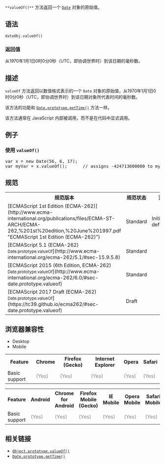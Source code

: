 `**valueOf()**` 方法返回一个 [`Date`](/zh-CN/docs/Web/JavaScript/Reference/Date "此页面仍未被本地化, 期待您的翻译!") 对象的原始值。

## 语法

    dateObj.valueOf()

### 返回值

从1970年1月1日0时0分0秒（UTC，即协调世界时）到该日期的毫秒数。

## 描述

`valueOf` 方法返回以数值格式表示的一个 `Date` 对象的原始值，从1970年1月1日0时0分0秒（UTC，即协调世界时）到该日期对象所代表时间的毫秒数。

该方法的功能和 [`Date.prototype.getTime()`](/zh-CN/docs/Web/JavaScript/Reference/Global_Objects/Date/getTime "getTime() 方法返回一个时间的格林威治时间数值。") 方法一样。

该方法通常在 JavaScript 内部被调用，而不是在代码中显式调用。

## 例子

### 使用 `valueOf()`

<pre class="brush:js">var x = new Date(56, 6, 17);
var myVar = x.valueOf();      // assigns -424713600000 to myVar
</pre>

## 规范

<table class="standard-table">

<tbody>

<tr>

<th scope="col">规范版本</th>

<th scope="col">规范状态</th>

<th scope="col">注解</th>

</tr>

<tr>

<td>[ECMAScript 1st Edition (ECMA-262)](http://www.ecma-international.org/publications/files/ECMA-ST-ARCH/ECMA-262,%201st%20edition,%20June%201997.pdf "ECMAScript 1st Edition (ECMA-262)")</td>

<td><span class="spec-Standard">Standard</span></td>

<td>Initial definition.</td>

</tr>

<tr>

<td>[ECMAScript 5.1 (ECMA-262)  
<small lang="zh-CN">Date.prototype.valueOf</small>](http://www.ecma-international.org/ecma-262/5.1/#sec-15.9.5.8)</td>

<td><span class="spec-Standard">Standard</span></td>

<td> </td>

</tr>

<tr>

<td>[ECMAScript 2015 (6th Edition, ECMA-262)  
<small lang="zh-CN">Date.prototype.valueOf</small>](http://www.ecma-international.org/ecma-262/6.0/#sec-date.prototype.valueof)</td>

<td><span class="spec-Standard">Standard</span></td>

<td> </td>

</tr>

<tr>

<td>[ECMAScript 2017 Draft (ECMA-262)  
<small lang="zh-CN">Date.prototype.valueOf</small>](https://tc39.github.io/ecma262/#sec-date.prototype.valueof)</td>

<td><span class="spec-Draft">Draft</span></td>

<td> </td>

</tr>

</tbody>

</table>

## 浏览器兼容性

<div class="htab"><a name="AutoCompatibilityTable" id="AutoCompatibilityTable"></a>

*   <a>Desktop</a>
*   <a>Mobile</a>

</div>

<div id="compat-desktop">

<table class="compat-table">

<tbody>

<tr>

<th>Feature</th>

<th>Chrome</th>

<th>Firefox (Gecko)</th>

<th>Internet Explorer</th>

<th>Opera</th>

<th>Safari</th>

</tr>

<tr>

<td>Basic support</td>

<td><span title="Please update this with the earliest version of support." style="color: #888;">(Yes)</span></td>

<td><span title="Please update this with the earliest version of support." style="color: #888;">(Yes)</span></td>

<td><span title="Please update this with the earliest version of support." style="color: #888;">(Yes)</span></td>

<td><span title="Please update this with the earliest version of support." style="color: #888;">(Yes)</span></td>

<td><span title="Please update this with the earliest version of support." style="color: #888;">(Yes)</span></td>

</tr>

</tbody>

</table>

</div>

<div id="compat-mobile">

<table class="compat-table">

<tbody>

<tr>

<th>Feature</th>

<th>Android</th>

<th>Chrome for Android</th>

<th>Firefox Mobile (Gecko)</th>

<th>IE Mobile</th>

<th>Opera Mobile</th>

<th>Safari Mobile</th>

</tr>

<tr>

<td>Basic support</td>

<td><span title="Please update this with the earliest version of support." style="color: #888;">(Yes)</span></td>

<td><span title="Please update this with the earliest version of support." style="color: #888;">(Yes)</span></td>

<td><span title="Please update this with the earliest version of support." style="color: #888;">(Yes)</span></td>

<td><span title="Please update this with the earliest version of support." style="color: #888;">(Yes)</span></td>

<td><span title="Please update this with the earliest version of support." style="color: #888;">(Yes)</span></td>

<td><span title="Please update this with the earliest version of support." style="color: #888;">(Yes)</span></td>

</tr>

</tbody>

</table>

</div>

## 相关链接

*   [`Object.prototype.valueOf()`](/zh-CN/docs/Web/JavaScript/Reference/Global_Objects/Object/valueOf "valueOf() 方法返回指定原始值.")
*   [`Date.prototype.getTime()`](/zh-CN/docs/Web/JavaScript/Reference/Global_Objects/Date/getTime "getTime() 方法返回一个时间的格林威治时间数值。")